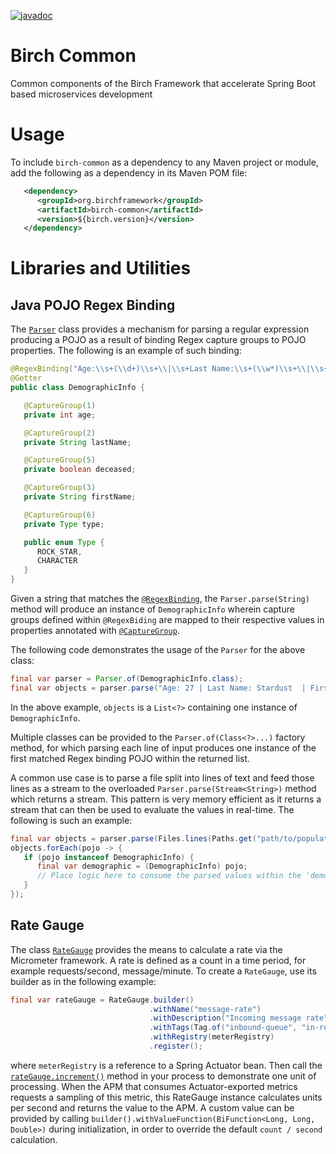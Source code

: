 [![javadoc](https://javadoc.io/badge2/org.birchframework/birch-common/javadoc.svg)](https://javadoc.io/doc/org.birchframework/birch-common)
# Birch Common
Common components of the Birch Framework that accelerate Spring Boot based microservices development

# Usage
To include `birch-common` as a dependency to any Maven project or module, add the following as a dependency in its Maven POM file:
```xml
   <dependency>
      <groupId>org.birchframework</groupId>
      <artifactId>birch-common</artifactId>
      <version>${birch.version}</version>
   </dependency>
```

# Libraries and Utilities

## Java POJO Regex Binding
The [`Parser`](https://javadoc.io/doc/org.birchframework/birch-common/latest/org/birchframework/framework/regex/Parser.html) class provides a mechanism for 
parsing a regular expression producing a POJO as a result of binding Regex capture groups to POJO properties. The following is an example of such binding:
```java
@RegexBinding("Age:\\s+(\\d+)\\s+\\|\\s+Last Name:\\s+(\\w*)\\s+\\|\\s+First Name:(\\s+)(\\w*)\\s+\\|\\s+Deceased:\\s+(y|n|Y|N|t|f|T|F)\\s+\\|\\s+(.*)")
@Getter
public class DemographicInfo {

   @CaptureGroup(1)
   private int age;

   @CaptureGroup(2)
   private String lastName;

   @CaptureGroup(5)
   private boolean deceased;

   @CaptureGroup(3)
   private String firstName;

   @CaptureGroup(6)
   private Type type;

   public enum Type {
      ROCK_STAR,
      CHARACTER
   }
}
```
Given a string that matches the [`@RegexBinding`](https://javadoc.io/doc/org.birchframework/birch-common/latest/org/birchframework/framework/regex/RegexBinding.html), 
the `Parser.parse(String)` 
method will produce an instance of `DemographicInfo` wherein capture groups defined within `@RegexBiding` are mapped to their respective values in 
properties annotated with [`@CaptureGroup`](https://javadoc.io/doc/org.birchframework/birch-common/latest/org/birchframework/framework/regex/CaptureGroup.html).

The following code demonstrates the usage of the `Parser` for the above class:
```java
final var parser = Parser.of(DemographicInfo.class);
final var objects = parser.parse("Age: 27 | Last Name: Stardust  | First Name: Ziggy    | Deceased: Y | ROCK_STAR");
```
In the above example, `objects` is a `List<?>` containing one instance of `DemographicInfo`.

Multiple classes can be provided to the `Parser.of(Class<?>...)` factory method, for which parsing each line of input produces one instance of the first matched 
Regex binding POJO within the returned list.

A common use case is to parse a file split into lines of text and feed those lines as a stream to the overloaded `Parser.parse(Stream<String>)` method which 
returns a stream.  This pattern is very memory efficient as it returns a stream that can then be used to evaluate the values in real-time.  The following is 
such an example:
```java
final var objects = parser.parse(Files.lines(Paths.get("path/to/population-demographics.txt")));
objects.forEach(pojo -> {
   if (pojo instanceof DemographicInfo) {
      final var demographic = (DemographicInfo) pojo;
      // Place logic here to consume the parsed values within the 'demographic' POJO
   }
});
```

## Rate Gauge

The class [`RateGauge`](https://javadoc.io/doc/org.birchframework/birch-common/latest/org/birchframework/framework/metric/RateGauge.html) provides the means to
calculate a rate via the Micrometer framework.  A rate is defined as a count in a time period, for example requests/second, message/minute.
To create a `RateGauge`, use its builder as in the following example:
```java
final var rateGauge = RateGauge.builder()
                               .withName("message-rate")
                               .withDescription("Incoming message rate")
                               .withTags(Tag.of("inbound-queue", "in-request-queue"))
                               .withRegistry(meterRegistry)
                               .register();
```
where `meterRegistry` is a reference to a Spring Actuator bean.  Then call the [`rateGauge.increment()`](https://javadoc.io/static/org.birchframework/birch-common/1.1.2/org/birchframework/framework/metric/RateGauge.html#increment()) 
method in your process to demonstrate one unit of processing. When the APM that consumes Actuator-exported metrics requests a sampling of this metric, this
RateGauge instance calculates units per second and returns the value to the APM.  A custom value can be provided by calling `builder().withValueFunction(BiFunction<Long, Long, Double>)` 
during initialization, in order to override the default `count / second` calculation.